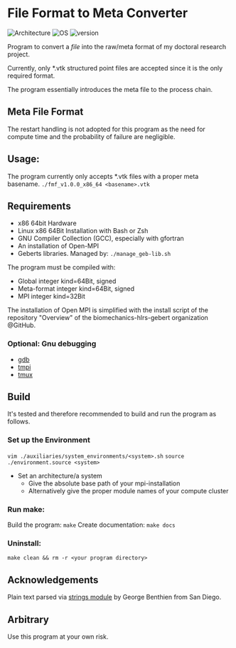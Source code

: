 # File Format to Meta Converter
![Architecture](https://img.shields.io/badge/Architecture-x86_64-green)
![OS](https://img.shields.io/badge/OS-Linux-green)
![version](https://img.shields.io/badge/version-1.0.0-green)

Program to convert a *file* into the raw/meta format of my doctoral research project.

Currently, only *.vtk structured point files are accepted since it is the only required format. 

The program essentially introduces the meta file to the process chain.
##  Meta File Format
The restart handling is not adopted for this program as the need for compute time and the probability of failure are negligible.
## Usage:
The program currently only accepts *.vtk files with a proper meta basename.
```./fmf_v1.0.0_x86_64 <basename>.vtk```

## Requirements
* x86 64bit Hardware
* Linux x86 64Bit Installation with Bash or Zsh
* GNU Compiler Collection (GCC), especially with gfortran
* An installation of Open-MPI
* Geberts libraries. Managed by: ```./manage_geb-lib.sh```

The program must be compiled with:
* Global integer kind=64Bit, signed
* Meta-format integer kind=64Bit, signed
* MPI integer kind=32Bit

The installation of Open MPI is simplified with the install script of the repository "Overview" of the biomechanics-hlrs-gebert organization @GitHub.
### Optional: Gnu debugging
* [gdb](https://www.gnu.org/software/gdb/)
* [tmpi](https://github.com/Azrael3000/tmpi)
* [tmux](https://github.com/tmux/tmux/wiki)
## Build
It's tested and therefore recommended to build and run the program as follows.
### Set up the Environment
```vim ./auxiliaries/system_environments/<system>.sh```
```source ./environment.source <system>``` 

* Set an architecture/a system
  * Give the absolute base path of your mpi-installation
  * Alternatively give the proper module names of your compute cluster

### Run make:
Build the program:    ```make```
Create documentation: ```make docs```

### Uninstall:
```make clean && rm -r <your program directory>```
## Acknowledgements 
Plain text parsed via [strings module](https://gbenthien.net/strings/index.html) by George Benthien from San Diego.
## Arbitrary
Use this program at your own risk.

